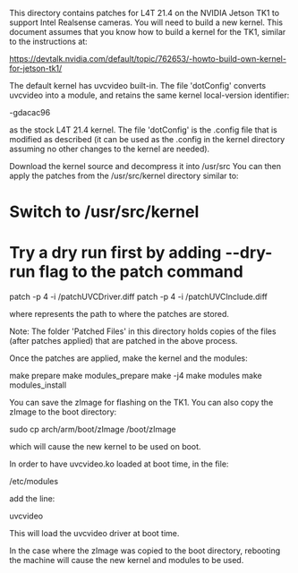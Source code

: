 This directory contains patches for L4T 21.4 on the NVIDIA Jetson TK1 
to support Intel Realsense cameras. You will need to build a new kernel. 
This document assumes that you know how to build a kernel for the TK1, similar to the instructions at:

https://devtalk.nvidia.com/default/topic/762653/-howto-build-own-kernel-for-jetson-tk1/

The default kernel has uvcvideo built-in. The file 'dotConfig' converts uvcvideo into a module, and retains the same kernel local-version identifier:

-gdacac96

as the stock L4T 21.4 kernel. The file 'dotConfig' is the .config file that is modified
as described (it can be used as the .config in the kernel directory assuming no other 
changes to the kernel are needed).

Download the kernel source and decompress it into /usr/src
You can then apply the patches from the /usr/src/kernel directory similar to:

# Switch to /usr/src/kernel
# Try a dry run first by adding --dry-run flag to the patch command
patch -p 4 -i <Patched files>/patchUVCDriver.diff
patch -p 4 -i <Patched files>/patchUVCInclude.diff

where <Patched files> represents the path to where the patches are stored. 

Note: The folder 'Patched Files' in this directory holds copies of the files
(after patches applied) that are patched in the above process.

Once the patches are applied, make the kernel and the modules:

make prepare
make modules_prepare
make -j4
make modules
make modules_install

You can save the zImage for flashing on the TK1. You can also copy the zImage
to the boot directory:

sudo cp arch/arm/boot/zImage /boot/zImage

which will cause the new kernel to be used on boot. 

In order to have uvcvideo.ko loaded at boot time, in the file:

/etc/modules

add the line: 

uvcvideo

This will load the uvcvideo driver at boot time.

In the case where the zImage was copied to the boot directory, rebooting the machine
will cause the new kernel and modules to be used.



